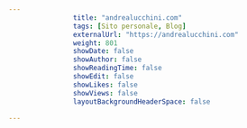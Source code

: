 ---
                title: "andrealucchini.com"
                tags: [Sito personale, Blog]
                externalUrl: "https://andrealucchini.com"
                weight: 801
                showDate: false
                showAuthor: false
                showReadingTime: false
                showEdit: false
                showLikes: false
                showViews: false
                layoutBackgroundHeaderSpace: false
                ---

